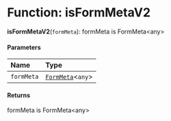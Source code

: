 # Function: isFormMetaV2

**isFormMetaV2**(`formMeta`): formMeta is FormMeta\<any>

#### Parameters

| Name | Type |
| :------ | :------ |
| `formMeta` | [`FormMeta`](/en/auto-docs/free-layout-editor/interfaces/FormMeta.md)<`any`> | `IFormMeta` |

#### Returns

formMeta is FormMeta\<any>
